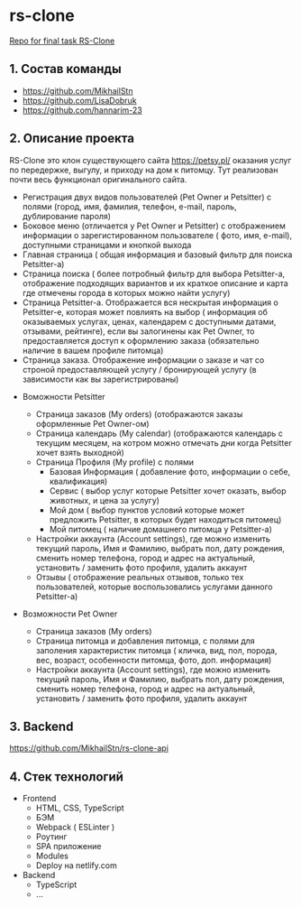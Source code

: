 # rs-clone
[Repo for final task RS-Clone](https://petsi-rs-clone.netlify.app/)

## 1. Состав команды
- https://github.com/MikhailStn
- https://github.com/LisaDobruk
- https://github.com/hannarim-23

## 2. Описание проекта
RS-Clone это клон существующего сайта https://petsy.pl/ оказания услуг по передержке, выгулу, и приходу на дом к питомцу. Тут реализован почти весь функционал оригинального сайта.

- Регистрация двух видов пользователей (Pet Owner и Petsitter)
с полями (город, имя, фамилия, телефон, e-mail, пароль, дублирование пароля)
- Боковое меню (отличается у Pet Owner и Petsitter) с отображением информации о зарегистированном пользователе ( фото, имя, e-mail), доступными страницами и кнопкой выхода
- Главная страница ( общая информация и базовый фильтр для поиска Petsitter-а)
- Страница поиска ( более потробный фильтр для выбора Petsitter-а, отображение подходящих вариантов и их краткое описание и карта где отмечены города в которых можно найти услугу)
- Страница Petsitter-а. Отображается вся нескрытая информация о Petsitter-е, которая может повлиять на выбор ( информация об оказываемых услугах, ценах, календарем с доступными датами, отзывами, рейтинге), если вы залогинены как Pet Owner, то предоставляется доступ к оформлению заказа (обязательно наличие в вашем профиле питомца)
- Страница заказа. Отображение информации о заказе и чат со строной предоставляющей услугу / бронирующей услугу (в зависимости как вы зарегистрированы)

* Воможности Petsitter 
    - Страница заказов (My orders) (отображаются заказы оформленные Pet Owner-ом)
    - Страница календарь (My calendar) (отображаются календарь с текущим месяцем, на котром можно отмечать дни когда Petsitter хочет взять выходной)
    - Страница Профиля (My profile) с полями
        - Базовая Информация ( добавление фото, информации о себе, квалификация)
        - Сервис ( выбор услуг которые Petsitter хочет оказать, выбор животных, и цена за услугу)
        - Мой дом ( выбор пунктов условий которые может предложить Petsitter, в которых будет находиться питомец)
        - Мой питомец ( наличие домашнего питомца у Petsitter-а)
    - Настройки аккаунта (Account settings), где можно изменить текущий пароль, Имя и Фамилию, выбрать пол, дату рождения, сменить номер телефона, город и адрес на актуальный,  установить / заменить фото профиля, удалить аккаунт
    - Отзывы ( отображение реальных отзывов, только тех пользователей, которые воспользовались услугами данного Petsitter-а)
    
* Возможности Pet Owner
    - Страница заказов (My orders)
    - Страница питомца и добавления питомца, с полями для заполения характеристик питомца ( кличка, вид, пол, порода, вес, возраст, особенности питомца, фото, доп. информация)
    -  Настройки аккаунта (Account settings), где можно изменить текущий пароль, Имя и Фамилию, выбрать пол, дату рождения, сменить номер телефона, город и адрес на актуальный,  установить / заменить фото профиля, удалить аккаунт

## 3. Backend
https://github.com/MikhailStn/rs-clone-api

## 4. Стек технологий
* Frontend
    - HTML, CSS, TypeScript
    - БЭМ
    - Webpack ( ESLinter  )
    - Роутинг
    - SPA приложение
    - Modules
    - Deploy на netlify.com
* Backend
    - TypeScript
    - ...
